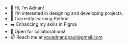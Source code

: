 - 👋 Hi, I’m Adrian!
- 👀 I’m interested in designing and developing projects.
- 🌱 Currently learning Python
- ✒️ Enhancing my skills in Figma
- 🤝 Open for collaborations!
- 📫 Reach me at youadrianppaul@gmail.com

<!---
imadrianpaul/imadrianpaul is a ✨ special ✨ repository because its `README.md` (this file) appears on your GitHub profile.
You can click the Preview link to take a look at your changes.
--->
